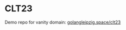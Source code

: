 # CLT23

Demo repo for vanity domain: [golangleipzig.space/clt23](https://golangleipzig.space/clt23)

